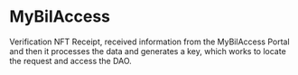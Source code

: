 # MyBilAccess
Verification NFT Receipt, received information from the MyBilAccess Portal and  then it processes the data and generates a key, which works to locate the request and access the DAO.

